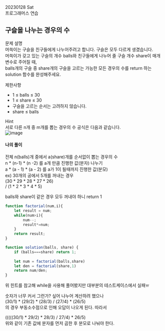 20230128 Sat  
프로그래머스 연습

구슬을 나누는 경우의 수
---
문제 설명  
머쓱이는 구슬을 친구들에게 나누어주려고 합니다. 구슬은 모두 다르게 생겼습니다.  
머쓱이가 갖고 있는 구슬의 개수 balls와 친구들에게 나누어 줄 구슬 개수 share이 매개변수로 주어질 때,  
balls개의 구슬 중 share개의 구슬을 고르는 가능한 모든 경우의 수를 return 하는 solution 함수를 완성해주세요.

제한사항  
- 1 ≤ balls ≤ 30
- 1 ≤ share ≤ 30
- 구슬을 고르는 순서는 고려하지 않습니다.
- share ≤ balls

Hint  
서로 다른 n개 중 m개를 뽑는 경우의 수 공식은 다음과 같습니다.  
![image](https://user-images.githubusercontent.com/97269267/215243544-f10ec4d9-f951-4f56-8045-1683ab1cb7c2.png)

#### 나의 풀이
전체 n(balls)개 중에서 a(share)개를 순서없이 뽑는 경우의 수  
n * (n-1) * (n -2) 를 a개 만큼 진행한 값(분자) 나누기  
a * (a - 1) * (a - 2) 를 a가 1이 될때까지 진행한 값(분모)  
ex) 30개의 공에서 5개를 꺼내는 경우  
(30 * 29 * 28 * 27 * 26)  
/ (1 * 2 * 3 * 4 * 5)  

balls와 share이 같은 경우 모두 꺼내야 하니 return 1

```jsx
function factorial(num,i){
    let result = num;
    while(num>i){
        num--;
        result*=num;
    }
    return result;
}

function solution(balls, share) {
    if (balls===share) return 1;
    
    let num = factorial(balls,share)
    let den = factorial(share,1)
    return num/den;
}
```
위 힌트를 참고해 while을 사용해 풀어봤지만 대부분의 테스트케이스에서 실패ㅠ   

숫자가 너무 커서 그런가? 싶어 나누어 계산하려 했으나  
(30/1) * (29/2) * (28/3) / (27/4) * (26/5)  
의 경우 부동소수점으로 인해 오답이 나오게 된다. 따라서  

(((((30/1) * 29/2) * 28/3) / 27/4) * 26/5)  
위와 같이 기존 값에 분자를 먼저 곱한 후 분모로 나눠야 한다.

